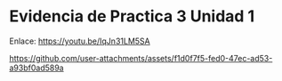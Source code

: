 # Evidencia de Practica 3 Unidad 1

Enlace: https://youtu.be/IqJn31LM5SA

https://github.com/user-attachments/assets/f1d0f7f5-fed0-47ec-ad53-a93bf0ad589a

